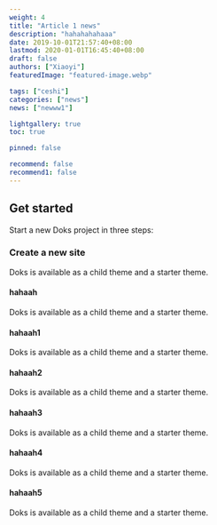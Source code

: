 ```yaml
---
weight: 4
title: "Article 1 news"
description: "hahahahahaaa"
date: 2019-10-01T21:57:40+08:00
lastmod: 2020-01-01T16:45:40+08:00
draft: false
authors: ["Xiaoyi"]
featuredImage: "featured-image.webp"

tags: ["ceshi"]
categories: ["news"]
news: ["newww1"]

lightgallery: true
toc: true

pinned: false

recommend: false
recommend1: false
---
```

## Get started

Start a new Doks project in three steps:

### Create a new site

Doks is available as a child theme and a starter theme.

#### hahaah

Doks is available as a child theme and a starter theme.

#### hahaah1

Doks is available as a child theme and a starter theme.

#### hahaah2

Doks is available as a child theme and a starter theme.

#### hahaah3

Doks is available as a child theme and a starter theme.

#### hahaah4

Doks is available as a child theme and a starter theme.

#### hahaah5

Doks is available as a child theme and a starter theme.